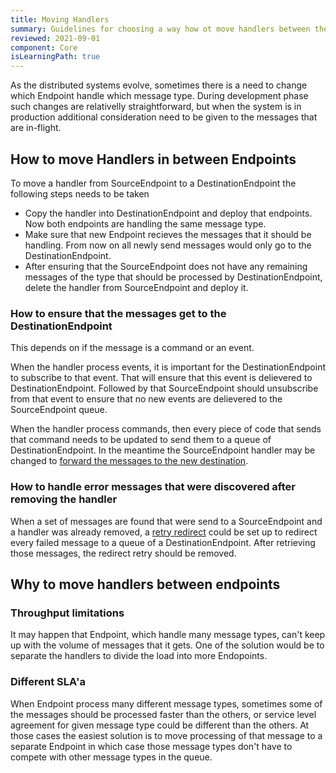 ```yaml
---
title: Moving Handlers
summary: Guidelines for choosing a way how ot move handlers between the endpoints
reviewed: 2021-09-01
component: Core
isLearningPath: true
---
```


As the distributed systems evolve, sometimes there is a need to change which Endpoint handle which message type. During development phase such changes are relativelly straightforward, but when the system is in production additional consideration need to be given to the messages that are in-flight. 

## How to move Handlers in between Endpoints

To move a handler from SourceEndpoint to a DestinationEndpoint the following steps needs to be taken

 - Copy the handler into DestinationEndpoint and deploy that endpoints. Now both endpoints are handling the same message type.
 - Make sure that new Endpoint recieves the messages that it should be handling. From now on all newly send messages would only go to the DestinationEndpoint.
 - After ensuring that the SourceEndpoint does not have any remaining messages of the type that should be processed by DestinationEndpoint, delete the handler from SourceEndpoint and deploy it.

### How to ensure that the messages get to the DestinationEndpoint

This depends on if the message is a command or an event. 

When the handler process events, it is important for the DestinationEndpoint to subscribe to that event. That will ensure that this event is delievered to DestinationEndpoint. Followed by that SourceEndpoint should unsubscribe from that event to ensure that no new events are delievered to the SourceEndpoint queue.

When the handler process commands, then every piece of code that sends that command needs to be updated to send them to a queue of DestinationEndpoint. In the meantime the SourceEndpoint handler may be changed to [forward the messages to the new destination](/nservicebus/messaging/forwarding.md). 

### How to handle error messages that were discovered after removing the handler

When a set of messages are found that were send to a SourceEndpoint and a handler was already removed, a [retry redirect](/servicepulse/redirect.md) could be set up to redirect every failed message to a queue of a DestinationEndpoint. After retrieving those messages, the redirect retry should be removed. 

## Why to move handlers between endpoints

### Throughput limitations

It may happen that Endpoint, which handle many message types, can't keep up with the volume of messages that it gets. One of the solution would be to separate the handlers to divide the load into more Endopoints. 

### Different SLA'a

When Endpoint process many different message types, sometimes some of the messages should be processed faster than the others, or service level agreement for given message type could be different than the others. At those cases the easiest solution is to move processing of that message to a separate Endpoint in which case those message types don't have to compete with other message types in the queue. 



